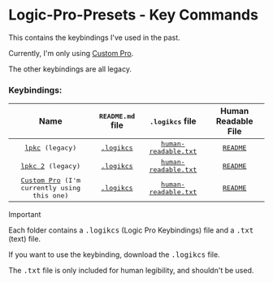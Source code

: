 # Logic-Pro-Presets - Key Commands

This contains the keybindings I've used in the past.

Currently, I'm only using [Custom Pro](Key%20Commands/Custom%20Pro).

The other keybindings are all legacy.

### Keybindings:
Name | <samp>README.md</samp> file | <samp>.logikcs</samp> file | Human Readable File
:-: | :-: | :-: | :-:
| <samp>[lpkc](Key%20Commands/lpkc/) (legacy)</samp> | [<samp>.logikcs</samp>](Key%20Commands/lpkc/lpkc.logikcs) | [<samp>human-readable.txt</samp>](Key%20Commands/lpkc/human-readable.txt) | [<samp>README</samp>](Key%20Commands/lpkc/README.md)
| <samp>[lpkc 2](Key%20Commands/lpkc%202/) (legacy)</samp> | [<samp>.logikcs</samp>](Key%20Commands/lpkc%202/lpkc.logikcs) | [<samp>human-readable.txt</samp>](Key%20Commands/lpkc%202/human-readable.txt) | [<samp>README</samp>](Key%20Commands/lpkc%202/README.md)
| <samp>[Custom Pro](Key%20Commands/Custom%20Pro/) (I'm currently using this one)</samp> | [<samp>.logikcs</samp>](Key%20Commands/Custom%20Pro/lpkc.logikcs) | [<samp>human-readable.txt</samp>](Key%20Commands/Custom%20Pro/human-readable.txt) | [<samp>README</samp>](Key%20Commands/Custom%20Pro/README.md)

> [!important]
> Each folder contains a <samp>.logikcs</samp> (Logic Pro Keybindings) file and a <samp>.txt</samp> (text) file.
>
> If you want to use the keybinding, download the <samp>.logikcs</samp> file.
>
> The <samp>.txt</samp> file is only included for human legibility, and shouldn't be used.
